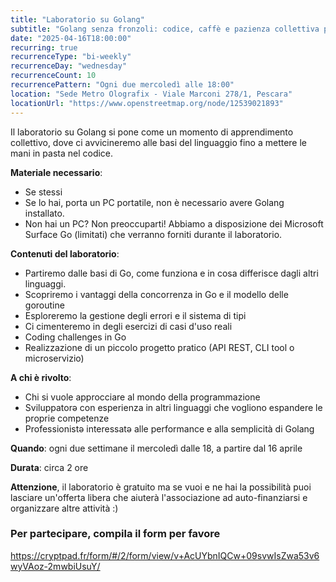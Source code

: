 ```yaml
---
title: "Laboratorio su Golang"
subtitle: "Golang senza fronzoli: codice, caffè e pazienza collettiva per capire cosa sono 'ste goroutine"
date: "2025-04-16T18:00:00"
recurring: true
recurrenceType: "bi-weekly"
recurrenceDay: "wednesday"
recurrenceCount: 10
recurrencePattern: "Ogni due mercoledì alle 18:00"
location: "Sede Metro Olografix - Viale Marconi 278/1, Pescara"
locationUrl: "https://www.openstreetmap.org/node/12539021893"
---
```


Il laboratorio su Golang si pone come un momento di apprendimento collettivo, dove ci avvicineremo alle basi del linguaggio fino a mettere le mani in pasta nel codice.

**Materiale necessario**:

- Se stessi
- Se lo hai, porta un PC portatile, non è necessario avere Golang installato. 
- Non hai un PC? Non preoccuparti! Abbiamo a disposizione dei Microsoft Surface Go (limitati) che verranno forniti durante il laboratorio.

**Contenuti del laboratorio**:

- Partiremo dalle basi di Go, come funziona e in cosa differisce dagli altri linguaggi.
- Scopriremo i vantaggi della concorrenza in Go e il modello delle goroutine
- Esploreremo la gestione degli errori e il sistema di tipi
- Ci cimenteremo in degli esercizi di casi d'uso reali
- Coding challenges in Go
- Realizzazione di un piccolo progetto pratico (API REST, CLI tool o microservizio)

**A chi è rivolto**:
- Chi si vuole approcciare al mondo della programmazione
- Sviluppatorə con esperienza in altri linguaggi che vogliono espandere le proprie competenze
- Professionistə interessatə alle performance e alla semplicità di Golang

**Quando**: ogni due settimane il mercoledì dalle 18, a partire dal 16 aprile

**Durata**: circa 2 ore

**Attenzione**, il laboratorio è gratuito ma se vuoi e ne hai la possibilità puoi lasciare un'offerta libera che aiuterà l'associazione ad auto-finanziarsi e organizzare altre attività :)

### Per partecipare, compila il form per favore

https://cryptpad.fr/form/#/2/form/view/v+AcUYbnIQCw+09svwIsZwa53v6wyVAoz-2mwbiUsuY/